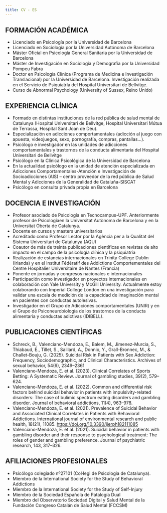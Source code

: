 ```yaml
---
title: CV - ES
---
```



## FORMACIÓN ACADÉMICA
- Licenciado en Psicología por la Universidad de Barcelona
- Licenciado en Sociología por la Universidad Autónoma de Barcelona
- Máster Oficial en Psicología General Sanitaria por la Universidad de Barcelona
- Máster de Investigación en Sociología y Demografía por la Universidad Pompeu Fabra
- Doctor en Psicología Clínica (Programa de Medicina e Investigación Translacional) por la Universidad de Barcelona. Investigación realizada en el Servicio de Psiquiatría del Hospital Universitari de Bellvitge.
- Curso de Abnormal Psychology (University of Sussex, Reino Unido)

## EXPERIENCIA CLÍNICA
- Formado en distintas instituciones de la red pública de salud mental de Catalunya (Hospital Universitari de Bellvitge, Hospital Universitari Mútua de Terrassa, Hospital Sant Joan de Déu).
- Especialización en adicciones comportamentales (adicción al juego con apuesta, videojuegos, sexo, pornografía, compras, pantallas...).
- Psicólogo e investigador en las unidades de adicciones comportamentales y trastornos de la conducta alimentaria del Hospital Universitari de Bellvitge
- Psicólogo en la Clínica Psicológica de la Universidad de Barcelona
- En la actualidad psicólogo en la unidad de atención especializada en Adicciones Comportamentales-Atención e Investigación de Socioadicciones (AIS) – centro proveedor de la red pública de Salud Mental y Adicciones de la Generalidad de Cataluña-SISCAT
- Psicólogo en consulta privada propia en Barcelona

## DOCENCIA E INVESTIGACIÓN
- Profesor asociado de Psicología en Tecnocampus-UPF. Anteriormente profesor de Psicologíaen la Universitat Autònoma de Barcelona y en la Universitat Oberta de Catalunya.
- Docente en cursos y masters universitarios
- Acreditado como Profesor Lector por la Agència per a la Qualitat del Sistema Universitari de Catalunya (AQU)
- Coautor de más de treinta publicaciones científicas en revistas de alto impacto en el campo de la psicología clínica y la psiquiatría
- Realización de estancias internacionales en Trinity College Dublin (Irlanda) y en el Institut Fédératif des Addictions Comportementales del Centre Hospitalier Universitaire de Nantes (Francia)
- Ponente en jornadas y congresos nacionales e internacionales
- Participación como investigador en proyectos internacionales en colaboración con Yale University y McGill University. Actualmente estoy colaborando con Imperial College London en una investigación para validar una escala de medición de la capacidad de imaginación mental en pacientes con conductas autolesivas.
- Investigador en el Grupo de Adicciones comportamentales (UNIR) y en el Grupo de Psiconeurobiología de los trastornos de la conducta alimentaria y conductas adictivas (IDIBELL).

## PUBLICACIONES CIENTÍFICAS
- Schreck, B., Valenciano-Mendoza, E., Balem, M., Jimenez-Murcia, S., Thiabaud, E., Tillet, S., Saillard, A., Donnio, Y., Grall-Bronnec, M., & Challet-Bouju, G. (2025). Suicidal Risk in Patients with Sex Addiction: Frequency, Sociodemographic, and Clinical Characteristics. Archives of sexual behavior, 54(6), 2349–2361
- Valenciano-Mendoza, E. et al. (2023). Clinical Correlates of Sports Betting: A Systematic Review. Journal of gambling studies, 39(2), 579–624. 
- Valenciano-Mendoza, E. et al. (2022). Common and differential risk factors behind suicidal behavior in patients with impulsivity-related disorders: The case of bulimic spectrum eating disorders and gambling disorder. Journal of behavioral addictions, 11(4), 963–978. 
- Valenciano-Mendoza, E. et al. (2021). Prevalence of Suicidal Behavior and Associated Clinical Correlates in Patients with Behavioral Addictions. International journal of environmental research and public health, 18(21), 11085. https://doi.org/10.3390/ijerph182111085
- Valenciano-Mendoza, E. et al. (2021). Suicidal behavior in patients with gambling disorder and their response to psychological treatment: The roles of gender and gambling preference. Journal of psychiatric research, 143, 317–326.

## AFILIACIONES PROFESIONALES
- Psicólogo colegiado nº27101 (Col·legi de Psicologia de Catalunya).
- Miembro de la International Society for the Study of Behavioral Addictions
- Miembro de la International Society for the Study of Self-Injury
- Miembro de la Sociedad Española de Patalogía Dual
- Miembro del Observatorio Sociedad Digital y Salud Mental de la Fundación Congreso Catalán de Salud Mental (FCCSM)

